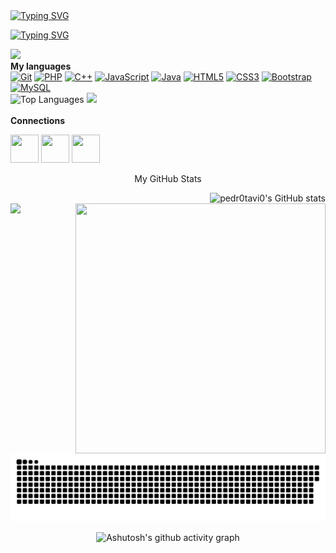 <a href="https://git.io/typing-svg"><img align="center" src="https://readme-typing-svg.demolab.com?font=Fira+Code&size=30&pause=1000&color=4EB361&center=true&vCenter=true&width=1000&lines=pedr0tavi0" alt="Typing SVG" /></a>
<p>
<a href="https://git.io/typing-svg"><img src="https://readme-typing-svg.demolab.com?font=Fira+Code&size=30&color=4EB361&center=true&vCenter=true&width=1000&lines=Bem+vindo" alt="Typing SVG" /></a>
</p> 
<a href="https://www.github.com/pedr0tavi0" target="_blank" rel="noreferrer"><img
src="https://img.shields.io/github/followers/pedr0tavi0?logo=github&style=for-the-badge&color=84cc16&labelColor=1c1917" /></a>
<br>
<b>My languages</b>

<div>
<a href="https://git-scm.com/" target="_blank" rel="noreferrer"><img src="https://raw.githubusercontent.com/danielcranney/readme-generator/main/public/icons/skills/git-colored.svg" width="36" height="36" alt="Git" /></a>
<a href="https://www.php.net/" target="_blank" rel="noreferrer"><img src="https://raw.githubusercontent.com/danielcranney/readme-generator/main/public/icons/skills/php-colored.svg" width="36" height="36" alt="PHP" /></a>
<a href="https://docs.microsoft.com/en-us/cpp/?view=msvc-170" target="_blank" rel="noreferrer"><img src="https://raw.githubusercontent.com/danielcranney/readme-generator/main/public/icons/skills/cplusplus-colored.svg" width="36" height="36" alt="C++" /></a>
<a href="https://developer.mozilla.org/en-US/docs/Web/JavaScript" target="_blank" rel="noreferrer"><img src="https://raw.githubusercontent.com/danielcranney/readme-generator/main/public/icons/skills/javascript-colored.svg" width="36" height="36" alt="JavaScript" /></a>
<a href="https://www.oracle.com/java/" target="_blank" rel="noreferrer"><img src="https://raw.githubusercontent.com/danielcranney/readme-generator/main/public/icons/skills/java-colored.svg" width="36" height="36" alt="Java" /></a>
<a href="https://developer.mozilla.org/en-US/docs/Glossary/HTML5" target="_blank" rel="noreferrer"><img src="https://raw.githubusercontent.com/danielcranney/readme-generator/main/public/icons/skills/html5-colored.svg" width="36" height="36" alt="HTML5" /></a>
<a href="https://www.w3.org/TR/CSS/#css" target="_blank" rel="noreferrer"><img src="https://raw.githubusercontent.com/danielcranney/readme-generator/main/public/icons/skills/css3-colored.svg" width="36" height="36" alt="CSS3" /></a>
<a href="https://getbootstrap.com/" target="_blank" rel="noreferrer"><img src="https://raw.githubusercontent.com/danielcranney/readme-generator/main/public/icons/skills/bootstrap-colored.svg" width="36" height="36" alt="Bootstrap" /></a>
<a href="https://www.mysql.com/" target="_blank" rel="noreferrer"><img src="https://raw.githubusercontent.com/danielcranney/readme-generator/main/public/icons/skills/mysql-colored.svg" width="36" height="36" alt="MySQL" /><br></a>
</div>
<div align="lefth" href="https://github.com/pedr0tavi0" align="right"><img src="https://github-readme-stats.vercel.app/api/top-langs/?username=pedr0tavi0&langs_count=10&title_color=84cc16&text_color=ffffff&icon_color=84cc16&bg_color=1c1917&hide_border=true&locale=en&custom_title=Top%20%Languages" alt="Top Languages" width="300" height="300"/>
<img align"right" src="https://i.pinimg.com/originals/bd/d9/a9/bdd9a99c27ce4651a08f9c22600b70ad.gif"/></div>

<br>
<b>Connections</b>
<p align="left"> <a href="https://discord.com/users/pedr0tavi0#5381" target="_blank" rel="noreferrer"><img src="https://raw.githubusercontent.com/danielcranney/readme-generator/main/public/icons/socials/discord.svg" width="45" height="45" /></a> <a href="https://www.github.com/pedr0tavi0" target="_blank" rel="noreferrer"><img src="https://raw.githubusercontent.com/danielcranney/readme-generator/main/public/icons/socials/github.svg" width="45" height="45" /></a> 
 <a href="https://www.linkedin.com/in/pedro-otavio-5232a020a/" target="_blank" rel="noreferrer"><img src="https://raw.githubusercontent.com/danielcranney/readme-generator/main/public/icons/socials/linkedin.svg" width="45" height="45" /></a></p>

<p align="center">My GitHub Stats</p>
<div align="right" href="http://www.github.com/pedr0tavi0"><img src="https://github-readme-stats.vercel.app/api?username=pedr0tavi0&show_icons=true&hide=&count_private=true&title_color=84cc16&text_color=ffffff&icon_color=84cc16&bg_color=1c1917&hide_border=true&show_icons=true" alt="pedr0tavi0's GitHub stats"width="370" height="400" />
<a href="http://www.github.com/pedr0tavi0"><img align="right" src="https://github-readme-streak-stats.herokuapp.com/?user=pedr0tavi0&stroke=ffffff&background=1c1917&ring=84cc16&fire=84cc16&currStreakNum=ffffff&currStreakLabel=84cc16&sideNums=ffffff&sideLabels=ffffff&dates=ffffff&hide_border=true"width="400" height="400" /></a></div> 
<img align"right" src="https://i.pinimg.com/originals/c6/57/09/c65709acf039b1ca69618bf157a9d1ba.gif"/></div>


 
<picture>
  <source media="(prefers-color-scheme: dark)" srcset="https://raw.githubusercontent.com/pedr0tavi0/pedr0tavi0/output/github-contribution-grid-snake-dark.svg">
  <source media="(prefers-color-scheme: light)" srcset="https://raw.githubusercontent.com/pedr0tavi0/pedr0tavi0/output/github-contribution-grid-snake.svg">
  <img alt="github contribution grid snake animation" src="https://raw.githubusercontent.com/pedr0tavi0/pedr0tavi0/output/github-contribution-grid-snake.svg">
</picture>

<div align="center" >
   
![Ashutosh's github activity graph](https://contribution.catsjuice.com/_/pedr0tavi0?chart=3dbar&gap=0.6&scale=2&flatten=2&animation=wave&animation_duration=1&animation_delay=0.05&animation_amplitude=20&animation_frequency=0.5&animation_wave_center=10_0&weeks=30&theme=green&dark=true) 

</div>

 


 



 


 
